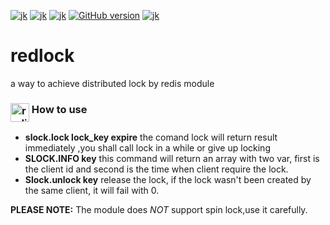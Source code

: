 [![jk](https://img.shields.io/github/stars/wujunwei/redlock)](https://github.com/wujunwei/redlock)
[![jk](https://img.shields.io/github/watchers/wujunwei/redlock)](https://github.com/wujunwei/redlock)
[![jk](https://img.shields.io/github/folks/wujunwei/redlock)](https://github.com/wujunwei/redlock)
[![GitHub version](https://img.shields.io/github/release/picotera/redlock.svg?style=flat-square)](https://github.com/wujunwei/redlock/releases/latest)
[![jk](https://img.shields.io/badge/held_toghether_by-adam-C70039.svg?style=flat-square)]()

# redlock
a way to achieve  distributed lock by redis module


<h3> <img src="https://upload.wikimedia.org/wikipedia/en/6/6b/Redis_Logo.svg" alt="redis" height="30" align="top"/> How to use</h3>


* **slock.lock lock_key expire**
 the comand lock will return result immediately ,you shall call lock in a while or give up locking
* **SLOCK.INFO  key**
 this command will return an array with two var, first is the client id and second is the time when client require the lock.
* **Slock.unlock key**
release the lock, if the lock wasn't been created by the same client, it will fail with 0.


**PLEASE NOTE:** The module does *NOT* support spin lock,use it carefully.
